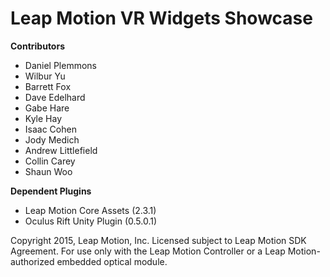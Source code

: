 # Leap Motion VR Widgets Showcase

**Contributors**
- Daniel Plemmons
- Wilbur Yu
- Barrett Fox
- Dave Edelhard
- Gabe Hare
- Kyle Hay
- Isaac Cohen
- Jody Medich
- Andrew Littlefield
- Collin Carey
- Shaun Woo

**Dependent Plugins**
- Leap Motion Core Assets (2.3.1)
- Oculus Rift Unity Plugin (0.5.0.1)
 

Copyright 2015, Leap Motion, Inc.  Licensed subject to Leap Motion SDK Agreement.  For use only with the Leap Motion Controller or a Leap Motion-authorized embedded optical module.
